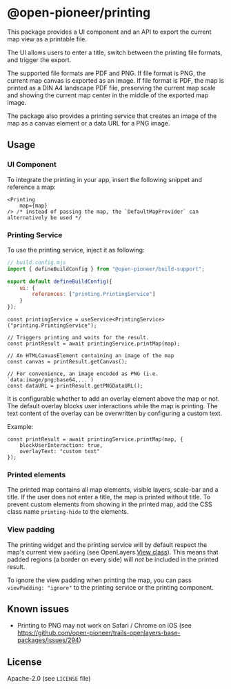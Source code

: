 # @open-pioneer/printing

This package provides a UI component and an API to export the current map view as a printable file.

The UI allows users to enter a title, switch between the printing file formats, and trigger the export.

The supported file formats are PDF and PNG.
If file format is PNG, the current map canvas is exported as an image.
If file format is PDF, the map is printed as a DIN A4 landscape PDF file, preserving the current map scale and showing the current map center in the middle of the exported map image.

The package also provides a printing service that creates an image of the map as a canvas element or a data URL for a PNG image.

## Usage

### UI Component

To integrate the printing in your app, insert the following snippet and reference a map:

```tsx
<Printing
    map={map}
/> /* instead of passing the map, the `DefaultMapProvider` can alternatively be used */
```

### Printing Service

To use the printing service, inject it as following:

```js
// build.config.mjs
import { defineBuildConfig } from "@open-pioneer/build-support";

export default defineBuildConfig({
    ui: {
        references: ["printing.PrintingService"]
    }
});
```

```tsx
const printingService = useService<PrintingService>("printing.PrintingService");

// Triggers printing and waits for the result.
const printResult = await printingService.printMap(map);

// An HTMLCanvasElement containing an image of the map
const canvas = printResult.getCanvas();

// For convenience, an image encoded as PNG (i.e. `data:image/png;base64,...`)
const dataURL = printResult.getPNGDataURL();
```

It is configurable whether to add an overlay element above the map or not.
The default overlay blocks user interactions while the map is printing.
The text content of the overlay can be overwritten by configuring a custom text.

Example:

```tsx
const printResult = await printingService.printMap(map, {
    blockUserInteraction: true,
    overlayText: "custom text"
});
```

### Printed elements

The printed map contains all map elements, visible layers, scale-bar and a title. If the user does not enter a title, the map is printed without title.
To prevent custom elements from showing in the printed map, add the CSS class name `printing-hide` to the elements.

### View padding

The printing widget and the printing service will by default respect the map's current view `padding` (see OpenLayers [View class](https://openlayers.org/en/latest/apidoc/module-ol_View-View.html)).
This means that padded regions (a border on every side) will _not_ be included in the printed result.

To ignore the view padding when printing the map, you can pass `viewPadding: "ignore"` to the printing service or the printing component.

## Known issues

-   Printing to PNG may not work on Safari / Chrome on iOS (see <https://github.com/open-pioneer/trails-openlayers-base-packages/issues/294>)

## License

Apache-2.0 (see `LICENSE` file)
